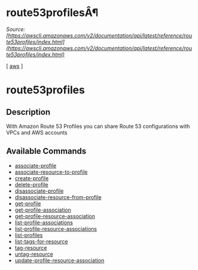 # route53profilesÂ¶

*Source: [https://awscli.amazonaws.com/v2/documentation/api/latest/reference/route53profiles/index.html](https://awscli.amazonaws.com/v2/documentation/api/latest/reference/route53profiles/index.html)*

[ [aws](https://awscli.amazonaws.com/v2/documentation/api/latest/reference/index.html#cli-aws) ]

# route53profiles

## Description

With Amazon Route 53 Profiles you can share Route 53 configurations with VPCs and AWS accounts

## Available Commands

- [associate-profile](https://awscli.amazonaws.com/v2/documentation/api/latest/reference/route53profiles/associate-profile.html)
- [associate-resource-to-profile](https://awscli.amazonaws.com/v2/documentation/api/latest/reference/route53profiles/associate-resource-to-profile.html)
- [create-profile](https://awscli.amazonaws.com/v2/documentation/api/latest/reference/route53profiles/create-profile.html)
- [delete-profile](https://awscli.amazonaws.com/v2/documentation/api/latest/reference/route53profiles/delete-profile.html)
- [disassociate-profile](https://awscli.amazonaws.com/v2/documentation/api/latest/reference/route53profiles/disassociate-profile.html)
- [disassociate-resource-from-profile](https://awscli.amazonaws.com/v2/documentation/api/latest/reference/route53profiles/disassociate-resource-from-profile.html)
- [get-profile](https://awscli.amazonaws.com/v2/documentation/api/latest/reference/route53profiles/get-profile.html)
- [get-profile-association](https://awscli.amazonaws.com/v2/documentation/api/latest/reference/route53profiles/get-profile-association.html)
- [get-profile-resource-association](https://awscli.amazonaws.com/v2/documentation/api/latest/reference/route53profiles/get-profile-resource-association.html)
- [list-profile-associations](https://awscli.amazonaws.com/v2/documentation/api/latest/reference/route53profiles/list-profile-associations.html)
- [list-profile-resource-associations](https://awscli.amazonaws.com/v2/documentation/api/latest/reference/route53profiles/list-profile-resource-associations.html)
- [list-profiles](https://awscli.amazonaws.com/v2/documentation/api/latest/reference/route53profiles/list-profiles.html)
- [list-tags-for-resource](https://awscli.amazonaws.com/v2/documentation/api/latest/reference/route53profiles/list-tags-for-resource.html)
- [tag-resource](https://awscli.amazonaws.com/v2/documentation/api/latest/reference/route53profiles/tag-resource.html)
- [untag-resource](https://awscli.amazonaws.com/v2/documentation/api/latest/reference/route53profiles/untag-resource.html)
- [update-profile-resource-association](https://awscli.amazonaws.com/v2/documentation/api/latest/reference/route53profiles/update-profile-resource-association.html)